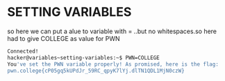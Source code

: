 # SETTING VARIABLES
so here we can put a alue to variable with = ..but no whitespaces.so here had to give COLLEGE as value for PWN
``` bash
Connected!
hacker@variables~setting-variables:~$ PWN=COLLEGE
You've set the PWN variable properly! As promised, here is the flag:
pwn.college{cP05gq5kUPdJr_59RC_qpyK7lYj.dlTN1QDL1MjN0czW}
```
